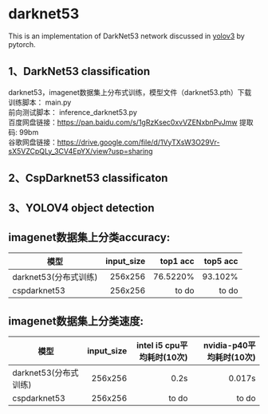 # darknet53

This is an implementation of DarkNet53 network discussed in [yolov3](https://pjreddie.com/media/files/papers/YOLOv3.pdf) by pytorch.
 
1、DarkNet53 classification  
---------------------------
darknet53，imagenet数据集上分布式训练，模型文件（darknet53.pth）下载   
训练脚本： main.py  
前向测试脚本： inference_darknet53.py   
百度网盘链接：https://pan.baidu.com/s/1gRzKsec0xvVZENxbnPvJmw 提取码: 99bm    
谷歌网盘链接：https://drive.google.com/file/d/1VyTXsW3O29Vr-sX5VZCpQLy_3CV4EpYX/view?usp=sharing  

2、CspDarknet53 classificaton    
-----------------------------  
3、YOLOV4 object detection    
------------------------------  

imagenet数据集上分类accuracy:  
---------------------------  
| 模型        |  input_size  | top1 acc |  top5 acc |
| --------   | -----: |  -----:   |   -----:  | 
| darknet53(分布式训练)        | 256x256 | 76.5220% |  93.102%  |  
| cspdarknet53     |  256x256  | to do |  to do  |

imagenet数据集上分类速度:  
------------------------  
| 模型  | input_size | intel i5 cpu平均耗时(10次) | nvidia-p40平均耗时(10次) |
| ----- | -------: | ----------: | -----------: |
|darknet53(分布式训练)| 256x256 | 0.2s  | 0.017s |
|cspdarknet53| 256x256 |  to do   |  to do  |

